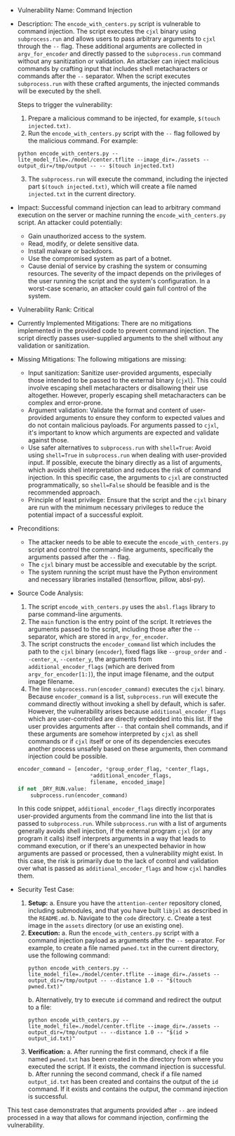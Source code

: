 - Vulnerability Name: Command Injection

- Description:
    The `encode_with_centers.py` script is vulnerable to command injection. The script executes the `cjxl` binary using `subprocess.run` and allows users to pass arbitrary arguments to `cjxl` through the `--` flag. These additional arguments are collected in `argv_for_encoder` and directly passed to the `subprocess.run` command without any sanitization or validation. An attacker can inject malicious commands by crafting input that includes shell metacharacters or commands after the `--` separator. When the script executes `subprocess.run` with these crafted arguments, the injected commands will be executed by the shell.

    Steps to trigger the vulnerability:
    1. Prepare a malicious command to be injected, for example, `$(touch injected.txt)`.
    2. Run the `encode_with_centers.py` script with the `--` flag followed by the malicious command. For example:
    ```shell
    python encode_with_centers.py --lite_model_file=./model/center.tflite --image_dir=./assets --output_dir=/tmp/output -- -- $(touch injected.txt)
    ```
    3. The `subprocess.run` will execute the command, including the injected part `$(touch injected.txt)`, which will create a file named `injected.txt` in the current directory.

- Impact:
    Successful command injection can lead to arbitrary command execution on the server or machine running the `encode_with_centers.py` script. An attacker could potentially:
    * Gain unauthorized access to the system.
    * Read, modify, or delete sensitive data.
    * Install malware or backdoors.
    * Use the compromised system as part of a botnet.
    * Cause denial of service by crashing the system or consuming resources.
    The severity of the impact depends on the privileges of the user running the script and the system's configuration. In a worst-case scenario, an attacker could gain full control of the system.

- Vulnerability Rank: Critical

- Currently Implemented Mitigations:
    There are no mitigations implemented in the provided code to prevent command injection. The script directly passes user-supplied arguments to the shell without any validation or sanitization.

- Missing Mitigations:
    The following mitigations are missing:
    * Input sanitization: Sanitize user-provided arguments, especially those intended to be passed to the external binary (`cjxl`). This could involve escaping shell metacharacters or disallowing their use altogether. However, properly escaping shell metacharacters can be complex and error-prone.
    * Argument validation: Validate the format and content of user-provided arguments to ensure they conform to expected values and do not contain malicious payloads. For arguments passed to `cjxl`, it's important to know which arguments are expected and validate against those.
    * Use safer alternatives to `subprocess.run` with `shell=True`: Avoid using `shell=True` in `subprocess.run` when dealing with user-provided input. If possible, execute the binary directly as a list of arguments, which avoids shell interpretation and reduces the risk of command injection. In this specific case, the arguments to `cjxl` are constructed programmatically, so `shell=False` should be feasible and is the recommended approach.
    * Principle of least privilege: Ensure that the script and the `cjxl` binary are run with the minimum necessary privileges to reduce the potential impact of a successful exploit.

- Preconditions:
    * The attacker needs to be able to execute the `encode_with_centers.py` script and control the command-line arguments, specifically the arguments passed after the `--` flag.
    * The `cjxl` binary must be accessible and executable by the script.
    * The system running the script must have the Python environment and necessary libraries installed (tensorflow, pillow, absl-py).

- Source Code Analysis:
    1. The script `encode_with_centers.py` uses the `absl.flags` library to parse command-line arguments.
    2. The `main` function is the entry point of the script. It retrieves the arguments passed to the script, including those after the `--` separator, which are stored in `argv_for_encoder`.
    3. The script constructs the `encoder_command` list which includes the path to the `cjxl` binary (`encoder`), fixed flags like `--group_order` and `--center_x`, `--center_y`, the arguments from `additional_encoder_flags` (which are derived from `argv_for_encoder[1:]`), the input image filename, and the output image filename.
    4. The line `subprocess.run(encoder_command)` executes the `cjxl` binary. Because `encoder_command` is a list, `subprocess.run` will execute the command directly without invoking a shell by default, which is safer. However, the vulnerability arises because `additional_encoder_flags` which are user-controlled are directly embedded into this list. If the user provides arguments after `--` that contain shell commands, and if these arguments are somehow interpreted by `cjxl` as shell commands or if `cjxl` itself or one of its dependencies executes another process unsafely based on these arguments, then command injection could be possible.

    ```python
    encoder_command = [encoder, *group_order_flag, *center_flags,
                           *additional_encoder_flags,
                           filename, encoded_image]
    if not _DRY_RUN.value:
        subprocess.run(encoder_command)
    ```
    In this code snippet, `additional_encoder_flags` directly incorporates user-provided arguments from the command line into the list that is passed to `subprocess.run`. While `subprocess.run` with a list of arguments generally avoids shell injection, if the external program `cjxl` (or any program it calls) itself interprets arguments in a way that leads to command execution, or if there's an unexpected behavior in how arguments are passed or processed, then a vulnerability might exist. In this case, the risk is primarily due to the lack of control and validation over what is passed as `additional_encoder_flags` and how `cjxl` handles them.

- Security Test Case:
    1. **Setup:**
        a. Ensure you have the `attention-center` repository cloned, including submodules, and that you have built `libjxl` as described in the `README.md`.
        b. Navigate to the `code` directory.
        c. Create a test image in the `assets` directory (or use an existing one).
    2. **Execution:**
        a. Run the `encode_with_centers.py` script with a command injection payload as arguments after the `--` separator. For example, to create a file named `pwned.txt` in the current directory, use the following command:
        ```shell
        python encode_with_centers.py --lite_model_file=./model/center.tflite --image_dir=./assets --output_dir=/tmp/output -- --distance 1.0 -- "$(touch pwned.txt)"
        ```
        b. Alternatively, try to execute `id` command and redirect the output to a file:
        ```shell
        python encode_with_centers.py --lite_model_file=./model/center.tflite --image_dir=./assets --output_dir=/tmp/output -- --distance 1.0 -- "$(id > output_id.txt)"
        ```
    3. **Verification:**
        a. After running the first command, check if a file named `pwned.txt` has been created in the directory from where you executed the script. If it exists, the command injection is successful.
        b. After running the second command, check if a file named `output_id.txt` has been created and contains the output of the `id` command. If it exists and contains the output, the command injection is successful.

This test case demonstrates that arguments provided after `--` are indeed processed in a way that allows for command injection, confirming the vulnerability.